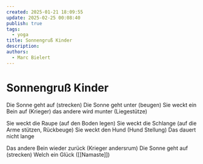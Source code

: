 ```yaml
---
created: 2025-01-21 18:09:55
update: 2025-02-25 00:08:40
publish: true
tags:
  - yoga
title: Sonnengruß Kinder
description: 
authors:
  - Marc Bielert
---
```


# Sonnengruß Kinder

Die Sonne geht auf (strecken)
Die Sonne geht unter (beugen)
Sie weckt ein Bein auf (Krieger)
das andere wird munter (Liegestütze)

Sie weckt die Raupe (auf den Boden legen)
Sie weckt die Schlange (auf die Arme stützen, Rückbeuge)
Sie weckt den Hund (Hund Stellung)
Das dauert nicht lange

Das andere Bein wieder zurück (Krieger andersrum)
Die Sonne geht auf (strecken)
Welch ein Glück ([[Namaste]])
